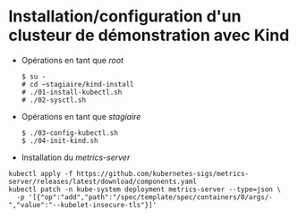 # Installation/configuration d'un clusteur de démonstration avec Kind

* Opérations en tant que *root*

  ```
  $ su -
  # cd ~stagiaire/kind-install
  # ./01-install-kubectl.sh
  # ./02-sysctl.sh
  ```

* Opérations en tant que *stagiaire*
  ```
  $ ./03-config-kubectl.sh
  $ ./04-init-kind.sh
  ```

* Installation du *metrics-server*

```=
kubectl apply -f https://github.com/kubernetes-sigs/metrics-server/releases/latest/download/components.yaml
kubectl patch -n kube-system deployment metrics-server --type=json \
  -p '[{"op":"add","path":"/spec/template/spec/containers/0/args/-","value":"--kubelet-insecure-tls"}]'
```

